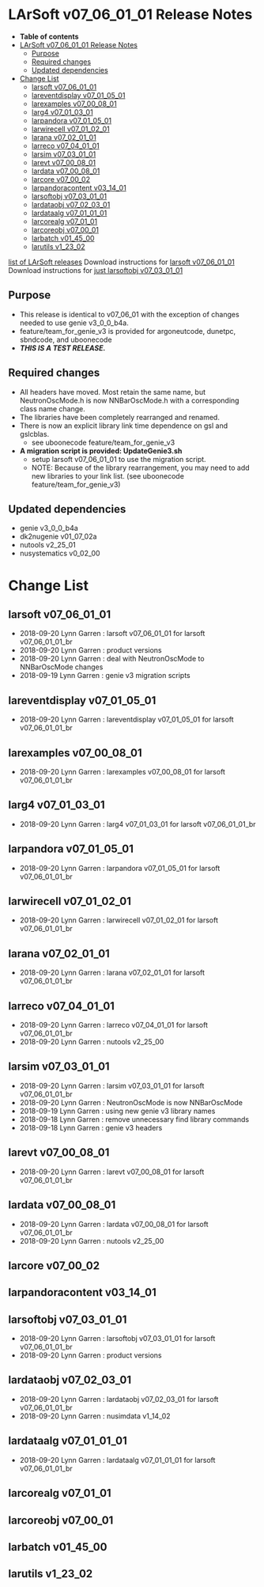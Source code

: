 LArSoft v07\_06\_01\_01 Release Notes
=============================================================================

-   **Table of contents**
-   [LArSoft v07\_06\_01\_01 Release Notes](#LArSoft-v07_06_01_01-Release-Notes)
    -   [Purpose](#Purpose)
    -   [Required changes](#Required-changes)
    -   [Updated dependencies](#Updated-dependencies)
-   [Change List](#Change-List)
    -   [larsoft v07\_06\_01\_01](#larsoft-v07_06_01_01)
    -   [lareventdisplay v07\_01\_05\_01](#lareventdisplay-v07_01_05_01)
    -   [larexamples v07\_00\_08\_01](#larexamples-v07_00_08_01)
    -   [larg4 v07\_01\_03\_01](#larg4-v07_01_03_01)
    -   [larpandora v07\_01\_05\_01](#larpandora-v07_01_05_01)
    -   [larwirecell v07\_01\_02\_01](#larwirecell-v07_01_02_01)
    -   [larana v07\_02\_01\_01](#larana-v07_02_01_01)
    -   [larreco v07\_04\_01\_01](#larreco-v07_04_01_01)
    -   [larsim v07\_03\_01\_01](#larsim-v07_03_01_01)
    -   [larevt v07\_00\_08\_01](#larevt-v07_00_08_01)
    -   [lardata v07\_00\_08\_01](#lardata-v07_00_08_01)
    -   [larcore v07\_00\_02](#larcore-v07_00_02)
    -   [larpandoracontent v03\_14\_01](#larpandoracontent-v03_14_01)
    -   [larsoftobj v07\_03\_01\_01](#larsoftobj-v07_03_01_01)
    -   [lardataobj v07\_02\_03\_01](#lardataobj-v07_02_03_01)
    -   [lardataalg v07\_01\_01\_01](#lardataalg-v07_01_01_01)
    -   [larcorealg v07\_01\_01](#larcorealg-v07_01_01)
    -   [larcoreobj v07\_00\_01](#larcoreobj-v07_00_01)
    -   [larbatch v01\_45\_00](#larbatch-v01_45_00)
    -   [larutils v1\_23\_02](#larutils-v1_23_02)

[list of LArSoft releases](LArSoft_release_list)
Download instructions for [larsoft v07\_06\_01\_01](http://scisoft.fnal.gov/scisoft/bundles/larsoft/v07_06_01_01/larsoft-v07_06_01_01.html)
Download instructions for [just larsoftobj v07\_03\_01\_01](http://scisoft.fnal.gov/scisoft/bundles/larsoftobj/v07_03_01_01/larsoftobj-v07_03_01_01.html)

Purpose
--------------------

-   This release is identical to v07\_06\_01 with the exception of changes needed to use genie v3\_0\_0\_b4a.
-   feature/team\_for\_genie\_v3 is provided for argoneutcode, dunetpc, sbndcode, and uboonecode
-   ***THIS IS A TEST RELEASE.***

Required changes
--------------------------------------

-   All headers have moved. Most retain the same name, but NeutronOscMode.h is now NNBarOscMode.h with a corresponding class name change.
-   The libraries have been completely rearranged and renamed.
-   There is now an explicit library link time dependence on gsl and gslcblas.
    -   see uboonecode feature/team\_for\_genie\_v3
-   **A migration script is provided: UpdateGenie3.sh**
    -   setup larsoft v07\_06\_01\_01 to use the migration script.
    -   NOTE: Because of the library rearrangement, you may need to add new libraries to your link list. (see uboonecode feature/team\_for\_genie\_v3)

Updated dependencies
----------------------------------------------

-   genie v3\_0\_0\_b4a
-   dk2nugenie v01\_07\_02a
-   nutools v2\_25\_01
-   nusystematics v0\_02\_00

Change List
============================

larsoft v07\_06\_01\_01
-------------------------------------------------

-   2018-09-20 Lynn Garren : larsoft v07\_06\_01\_01 for larsoft v07\_06\_01\_01\_br
-   2018-09-20 Lynn Garren : product versions
-   2018-09-20 Lynn Garren : deal with NeutronOscMode to NNBarOscMode changes
-   2018-09-19 Lynn Garren : genie v3 migration scripts

lareventdisplay v07\_01\_05\_01
-----------------------------------------------------------------

-   2018-09-20 Lynn Garren : lareventdisplay v07\_01\_05\_01 for larsoft v07\_06\_01\_01\_br

larexamples v07\_00\_08\_01
---------------------------------------------------------

-   2018-09-20 Lynn Garren : larexamples v07\_00\_08\_01 for larsoft v07\_06\_01\_01\_br

larg4 v07\_01\_03\_01
---------------------------------------------

-   2018-09-20 Lynn Garren : larg4 v07\_01\_03\_01 for larsoft v07\_06\_01\_01\_br

larpandora v07\_01\_05\_01
-------------------------------------------------------

-   2018-09-20 Lynn Garren : larpandora v07\_01\_05\_01 for larsoft v07\_06\_01\_01\_br

larwirecell v07\_01\_02\_01
---------------------------------------------------------

-   2018-09-20 Lynn Garren : larwirecell v07\_01\_02\_01 for larsoft v07\_06\_01\_01\_br

larana v07\_02\_01\_01
-----------------------------------------------

-   2018-09-20 Lynn Garren : larana v07\_02\_01\_01 for larsoft v07\_06\_01\_01\_br

larreco v07\_04\_01\_01
-------------------------------------------------

-   2018-09-20 Lynn Garren : larreco v07\_04\_01\_01 for larsoft v07\_06\_01\_01\_br
-   2018-09-20 Lynn Garren : nutools v2\_25\_00

larsim v07\_03\_01\_01
-----------------------------------------------

-   2018-09-20 Lynn Garren : larsim v07\_03\_01\_01 for larsoft v07\_06\_01\_01\_br
-   2018-09-20 Lynn Garren : NeutronOscMode is now NNBarOscMode
-   2018-09-19 Lynn Garren : using new genie v3 library names
-   2018-09-18 Lynn Garren : remove unnecessary find library commands
-   2018-09-18 Lynn Garren : genie v3 headers

larevt v07\_00\_08\_01
-----------------------------------------------

-   2018-09-20 Lynn Garren : larevt v07\_00\_08\_01 for larsoft v07\_06\_01\_01\_br

lardata v07\_00\_08\_01
-------------------------------------------------

-   2018-09-20 Lynn Garren : lardata v07\_00\_08\_01 for larsoft v07\_06\_01\_01\_br
-   2018-09-20 Lynn Garren : nutools v2\_25\_00

larcore v07\_00\_02
------------------------------------------

larpandoracontent v03\_14\_01
--------------------------------------------------------------

larsoftobj v07\_03\_01\_01
-------------------------------------------------------

-   2018-09-20 Lynn Garren : larsoftobj v07\_03\_01\_01 for larsoft v07\_06\_01\_01\_br
-   2018-09-20 Lynn Garren : product versions

lardataobj v07\_02\_03\_01
-------------------------------------------------------

-   2018-09-20 Lynn Garren : lardataobj v07\_02\_03\_01 for larsoft v07\_06\_01\_01\_br
-   2018-09-20 Lynn Garren : nusimdata v1\_14\_02

lardataalg v07\_01\_01\_01
-------------------------------------------------------

-   2018-09-20 Lynn Garren : lardataalg v07\_01\_01\_01 for larsoft v07\_06\_01\_01\_br

larcorealg v07\_01\_01
------------------------------------------------

larcoreobj v07\_00\_01
------------------------------------------------

larbatch v01\_45\_00
--------------------------------------------

larutils v1\_23\_02
------------------------------------------
